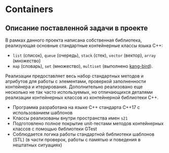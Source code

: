 # Containers

## Описание поставленной задачи в проекте

В рамках данного проекта написана собственная библиотека, реализующая основные стандартные контейнерные классы языка С++: 
- `list` (список), `queue` (очередь), `stack` (стек), `vector` (вектор), `array` (множество)
- `map` (словарь),  `set` (множество), `multiset`  (выполнено [kang-bird](https://github.com/kang-bird)).

Реализации предоставляет весь набор стандартных методов и атрибутов для работы с элементами, проверкой заполненности контейнера и итерирования. Дополнительно реализовано еще несколько не так часто используемых, но отличающихся деталями реализации контейнерных классов из контейнерной библиотеки C++.

- Программа разработана на языке C++ стандарта C++17 с использованием шаблонов
- Классы реализованы внутри пространства имен `s21`
- Подготовлено полное покрытие unit-тестами методов контейнерных классов c помощью библиотеки GTest
- Соблюдается логика работы стандартной библиотеки шаблонов (STL) (в части проверок, работы с памятью и поведения в нештатных ситуациях)
